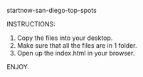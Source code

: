 startnow-san-diego-top-spots

INSTRUCTIONS:

1. Copy the files into your desktop.
2. Make sure that all the files are in 1 folder.
3. Open up the index.html in your browser.

ENJOY.